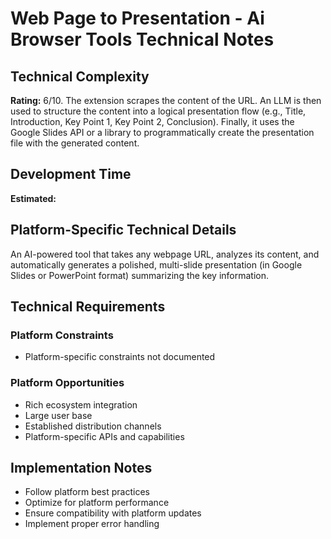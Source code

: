 # Web Page to Presentation - Ai Browser Tools Technical Notes

## Technical Complexity
**Rating:** 6/10. The extension scrapes the content of the URL. An LLM is then used to structure the content into a logical presentation flow (e.g., Title, Introduction, Key Point 1, Key Point 2, Conclusion). Finally, it uses the Google Slides API or a library to programmatically create the presentation file with the generated content.

## Development Time
**Estimated:** 

## Platform-Specific Technical Details
An AI-powered tool that takes any webpage URL, analyzes its content, and automatically generates a polished, multi-slide presentation (in Google Slides or PowerPoint format) summarizing the key information.

## Technical Requirements

### Platform Constraints
- Platform-specific constraints not documented

### Platform Opportunities
- Rich ecosystem integration
- Large user base
- Established distribution channels
- Platform-specific APIs and capabilities

## Implementation Notes
- Follow platform best practices
- Optimize for platform performance
- Ensure compatibility with platform updates
- Implement proper error handling
